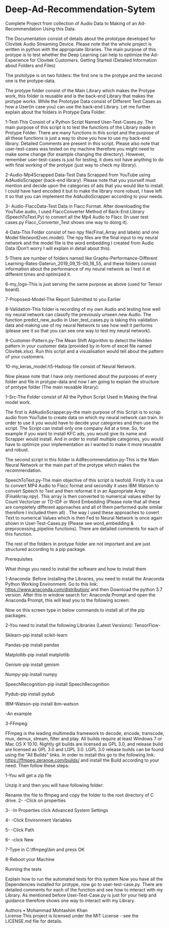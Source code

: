 # Deep-Ad-Recommendation-Sytem
Complete Project from collection of Audio Data to Making of an Ad-Recommendation Using this Data.


<p>The Documentation consist of details about the prototype developed for Clovitek Audio Streaming Device. Please note that the whole project is written in python with the appropriate libraries. The main purpose of this protype is to test whether the Deep Learning can help to optimize the Ad-Experience for Clovitek Customers.
Getting Started (Detailed Information about Folders and Files)</p>
The prototype is on two folders: the first one is the protype and the second one is the protype-data. 


The protype folder consist of the Main Library which makes the Protype work, this folder is reusable and is the back-end Library that makes the protype works. While the Prototype Data consist of Different Test Cases as how a User(in case you) can use the back-end Library. Let me further explain about the folders in Protype Data Folder:


1-Test-This Consist of a Python Script Named User-Test-Cases.py. The main purpose of this script is to test the functions of the Library made in Protype Folder. There are many functions in this script and the purpose of all these functions is just a way to show you how to use my back-end library. Detailed Comments are present in this script. Please also note that user-test-cases was tested on my machine therefore you might need to make some change (for example changing the directory). However, remember user-test-cases is just for testing, it does not have anything to do with final working of the protype (just way to check my library).

2-Audio-Mp4Scrapped Data-Test Data Scrapped from YouTube using AdAudioScrapper (back-end library). Please note that you yourself must mention and decide upon the categories of ads that you would like to install. I could have hard encoded it but to make the library more robust, I have left it so that you can implement the AdAudioScrapper according to your needs.

3- Audio-FlaccData-Test Data in Flacc Format. After downloading the YouTube audio, I used FlaccConverter Method of Back-End Library (SpeechToText.Py) to convert all the Mp4 Audio to Flacc (In user test cases.py Flacc_Converter_Test shows one way to doing it).

4-Data-This Folder consist of two npy file(Final_Array and labels) and one Model file(word2vec.model). The npy files are the final input to my neural network and the model file is the word embedding I created from Audio Data (Don’t worry I will explain in detail about this).

5-There are number of folders named like Graphs-Performance-Different Learning-Rates-Daterun_2019_09_15-00_18_55, and these folders consist information about the performance of my neural network as I test it at different times and optimized it.

6-my_logs-This is just serving the same purpose as above (used for Tensor board).

7-Proposed-Model-The Report Submitted to you Earlier

8-Validation-This folder is recording of my own Audio and testing how well my neural network can classify the previously unseen new Audio. The function predict_new_audio in User_test_cases.py is taking this validation data and making use of my neural Network to see how well it performs (please see it so that you can see one way to test my neural network).

9-Customer-Pattern.py-The Mean Shift Algorithm to detect the Hidden pattern in your customer data (provided by in form of excel file named Clovitek.xlsx). Run this script and a visualisation would tell about the pattern of your customers.

10-my_keras_model.h5-Hadoop file consist of Neural Network.


Now please note that I have only mentioned about the purposes of every folder and file in protype-data and now I am going to explain the structure of protype folder (The main reusable library):

1-Src-The Folder consist of All the Python Script Used in Making the final model work. 

  The first is AdAudioScrapper.py-the main purpose of this Script is to scrap audio from YouTube to create data on which my neural network can train. In order to use it you would have to decide your categories and then use the script. 
  The Script can install only one company Ad at a time. So, for example if you want to install KFC ads,
  you would give its name and Scrapper would install. And in order to install multiple categories, 
  you would have to optimize your implementation as I wanted to make it more reusable and robust. 


  The second script in this folder is AdRecommendation.py-This is the Main Neural Network or the main part of the protype which makes the recommendation.

  SpeechToText.py-The main objective of this script is twofold. Firstly it is use to convert MP4 Audio to Flacc format and secondly it uses IBM Watson to convert Speech to Text and then reformat it in an Appropriate Array (FinalArray.npy).
  This array is then converted to numerical values either by Count Vectorizer or TD-IDF or Word Embedding (Please note that all these are completely different approaches and all of them performed quite similar therefore I included them all) . 
  The way I used these approaches to covert Text to numerical Values which is then Fed to Neural Network is once again shown in User-Test-Cases.py (Please see  word_embedding & preprocessing_pipeline functions). There are detailed comments for each of this function.

  The rest of the folders in protype folder are not important and are just structured according to a pip package.

Prerequisites

What things you need to install the software and how to install them

1-Anaconda:
	Before Installing the Libraries, you need to install the Anaconda Python Working Environment. Go to this link: https://www.anaconda.com/distribution/ and then Download the python 3.7 version. After this in window search for: Anaconda Prompt and open the Anaconda Prompt, this will lead you to the following screen:
	 
Now on this screen type in below commands to install all of the pip packages.

2-You need to install the following Libraries (Latest Versions):
	TensorFlow- 
	
  Sklearn-pip install scikit-learn
	
  Pandas-pip install pandas
	
  Matplotlib-pip install matplotlib
	
  Genism-pip install genism
	
  Numpy-pip install numpy
	
  SpeechRecognition-pip install SpeechRecognition
	
  Pydub-pip install pydub
	
  IBM-Watson-pip install ibm-watson
 
 -An example



3-FFmpeg:

FFmpeg is the leading multimedia framework to decode, encode, transcode, mux, demux, stream, filter and play. All builds require at least Windows 7 or Mac OS X 10.10. Nightly git builds are licensed as GPL 3.0, and release build are licensed as GPL 3.0 and LGPL 3.0. LGPL 3.0 release builds can be found using the "All Builds" links. In order to install this go to the following link: https://ffmpeg.zeranoe.com/builds/ and install the Build according to your need. Then follow these steps:

1-You will get a zip file  

Unzip it and then you will have following folder:
 
Rename the file to ffmpeg and copy the folder to the root directory of C drive. 
2- -Click on properties


3- -In Properties click Advanced System Settings


4- -Click Environment Variables

5- -Click Path

6- -click New

7-Type in C:\ffmpeg\bin and press OK

8-Reboot your Machine

Running the tests

Explain how to run the automated tests for this system
	Now you have all the Dependencies installed for protype, now go to user-test-case.py. There are detailed comments for each of the function and see how to interact with my Library. As mentioned before User-Test-Case.py is just for your help and guidance therefore shows one way to interact with my Library.

Authors
•	Mohammad Mohtashim Khan  
License
This project is licensed under the MIT License - see the LICENSE.md file for details.
